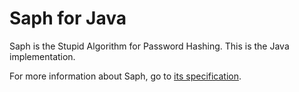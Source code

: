 Saph for Java
=============

Saph is the Stupid Algorithm for Password Hashing. This is the Java implementation.

For more information about Saph, go to [its specification](https://github.com/socram8888/saph/blob/master/README.md).
